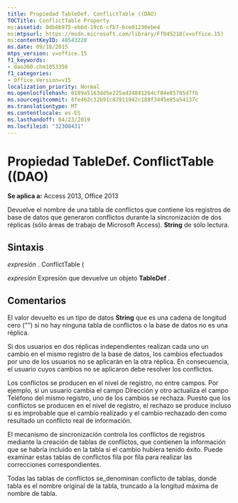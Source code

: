 ```yaml
---
title: Propiedad TableDef. ConflictTable ((DAO)
TOCTitle: ConflictTable Property
ms:assetid: 0db8b975-eb6d-19c6-cfb7-6ce01230ebe4
ms:mtpsurl: https://msdn.microsoft.com/library/Ff845218(v=office.15)
ms:contentKeyID: 48543228
ms.date: 09/18/2015
mtps_version: v=office.15
f1_keywords:
- dao360.chm1053356
f1_categories:
- Office.Version=v15
localization_priority: Normal
ms.openlocfilehash: 0189a5163dd5e225ad34841264cf84e85785d7fb
ms.sourcegitcommit: 8fe462c32b91c87911942c188f3445e85a54137c
ms.translationtype: MT
ms.contentlocale: es-ES
ms.lasthandoff: 04/23/2019
ms.locfileid: "32308431"
---
```

# <a name="tabledefconflicttable-property-dao"></a>Propiedad TableDef. ConflictTable ((DAO)


**Se aplica a:** Access 2013, Office 2013

Devuelve el nombre de una tabla de conflictos que contiene los registros de base de datos que generaron conflictos durante la sincronización de dos réplicas (sólo áreas de trabajo de Microsoft Access). **String** de sólo lectura.

## <a name="syntax"></a>Sintaxis

*expresión* . ConflictTable (

*expresión* Expresión que devuelve un objeto **TableDef** .

## <a name="remarks"></a>Comentarios

El valor devuelto es un tipo de datos **String** que es una cadena de longitud cero ("") si no hay ninguna tabla de conflictos o la base de datos no es una réplica.

Si dos usuarios en dos réplicas independientes realizan cada uno un cambio en el mismo registro de la base de datos, los cambios efectuados por uno de los usuarios no se aplicarán en la otra réplica. En consecuencia, el usuario cuyos cambios no se aplicaron debe resolver los conflictos.

Los conflictos se producen en el nivel de registro, no entre campos. Por ejemplo, si un usuario cambia el campo Dirección y otro actualiza el campo Teléfono del mismo registro, uno de los cambios se rechaza. Puesto que los conflictos se producen en el nivel de registro, el rechazo se produce incluso si es improbable que el cambio realizado y el cambio rechazado den como resultado un conflicto real de información.

El mecanismo de sincronización controla los conflictos de registros mediante la creación de tablas de conflictos, que contienen la información que se habría incluido en la tabla si el cambio hubiera tenido éxito. Puede examinar estas tablas de conflictos fila por fila para realizar las correcciones correspondientes.

Todas las tablas de conflictos se\_denominan conflicto de tablas, donde tabla es el nombre original de la tabla, truncado a la longitud máxima de nombre de tabla.

